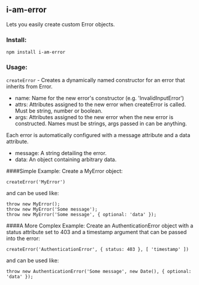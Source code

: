 ## i-am-error
Lets you easily create custom Error objects.

### Install:
```
npm install i-am-error
```

### Usage:
`createError` - Creates a dynamically named constructor for an error that inherits from Error.
- name: Name for the new error's constructor (e.g. 'InvalidInputError')
- attrs: Attributes assigned to the new error when createError is called. Must be string, number or boolean.
- args: Attributes assigned to the new error when the new error is constructed. Names must be strings, args passed in can be anything.

Each error is automatically configured with a message attribute and a data attribute.
- message: A string detailing the error.
- data: An object containing arbitrary data.

####Simple Example: 
Create a MyError object:
```
createError('MyError')
```
and can be used like:
```
throw new MyError();
throw new MyError('Some message');
throw new MyError('Some message', { optional: 'data' });
```

####A More Complex Example: 
Create an AuthenticationError object with a status attribute set to 403 and a timestamp argument that can be passed into the error:
```
createError('AuthenticationError', { status: 403 }, [ 'timestamp' ])
```
and can be used like:
```
throw new AuthenticationError('Some message', new Date(), { optional: 'data' });
```
